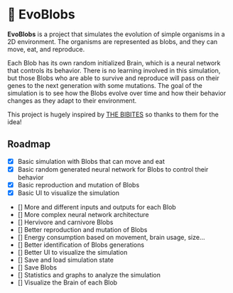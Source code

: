 # 🧬 EvoBlobs

**EvoBlobs** is a project that simulates the evolution of simple organisms in a 2D environment. The organisms are represented as blobs, and they can move, eat, and reproduce. 

Each Blob has its own random initialized Brain, which is a neural network that controls its behavior. There is no learning involved in this simulation, but those Blobs who are able to survive and reproduce will pass on their genes to the next generation with some mutations. The goal of the simulation is to see how the Blobs evolve over time and how their behavior changes as they adapt to their environment.

This project is hugely inspired by [THE BIBITES](https://www.thebibites.com/?v=0ecbf9426bcf) so thanks to them for the idea!

## Roadmap
- [x] Basic simulation with Blobs that can move and eat
- [x] Basic random generated neural network for Blobs to control their behavior
- [x] Basic reproduction and mutation of Blobs
- [x] Basic UI to visualize the simulation
- [] More and different inputs and outputs for each Blob
- [] More complex neural network architecture
- [] Hervivore and carnivore Blobs
- [] Better reproduction and mutation of Blobs
- [] Energy consumption based on movement, brain usage, size...
- [] Better identification of Blobs generations
- [] Better UI to visualize the simulation
- [] Save and load simulation state
- [] Save Blobs
- [] Statistics and graphs to analyze the simulation
- [] Visualize the Brain of each Blob
